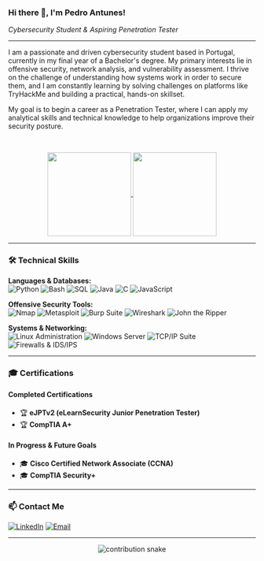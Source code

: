 ### Hi there 👋, I'm Pedro Antunes!
*Cybersecurity Student & Aspiring Penetration Tester*

---

I am a passionate and driven cybersecurity student based in Portugal, currently in my final year of a Bachelor's degree. My primary interests lie in offensive security, network analysis, and vulnerability assessment. I thrive on the challenge of understanding how systems work in order to secure them, and I am constantly learning by solving challenges on platforms like TryHackMe and building a practical, hands-on skillset.

My goal is to begin a career as a Penetration Tester, where I can apply my analytical skills and technical knowledge to help organizations improve their security posture.

<br>

<p align="center">
  <a href="https://github.com/o-teu-username">
    <img align="center" src="https://github-readme-stats.vercel.app/api?username=o-teu-username&show_icons=true&theme=dracula&rank_icon=github" height="170px"/>
    <img align="center" src="https://github-readme-stats.vercel.app/api/top-langs/?username=o-teu-username&layout=compact&theme=dracula" height="170px"/>
  </a>
</p>

---

### 🛠️ Technical Skills

<p>
  <b>Languages & Databases:</b><br>
  <img src="https://img.shields.io/badge/Python-3776AB?style=for-the-badge&logo=python&logoColor=white" alt="Python" />
  <img src="https://img.shields.io/badge/Bash-4EAA25?style=for-the-badge&logo=gnubash&logoColor=white" alt="Bash" />
  <img src="https://img.shields.io/badge/SQL-4479A1?style=for-the-badge&logo=mysql&logoColor=white" alt="SQL" />
  <img src="https://img.shields.io/badge/Java-ED8B00?style=for-the-badge&logo=openjdk&logoColor=white" alt="Java" />
  <img src="https://img.shields.io/badge/C-A8B9CC?style=for-the-badge&logo=c&logoColor=white" alt="C" />
  <img src="https://img.shields.io/badge/JavaScript-F7DF1E?style=for-the-badge&logo=javascript&logoColor=black" alt="JavaScript" />
</p>
<p>
  <b>Offensive Security Tools:</b><br>
  <img src="https://img.shields.io/badge/Nmap-000000?style=for-the-badge&logo=nmap&logoColor=white" alt="Nmap" />
  <img src="https://img.shields.io/badge/Metasploit-DC2F24?style=for-the-badge&logo=metasploit&logoColor=white" alt="Metasploit" />
  <img src="https://img.shields.io/badge/Burp_Suite-FF7A00?style=for-the-badge&logo=burpsuite&logoColor=white" alt="Burp Suite" />
  <img src="https://img.shields.io/badge/Wireshark-1679A7?style=for-the-badge&logo=wireshark&logoColor=white" alt="Wireshark" />
  <img src="https://img.shields.io/badge/John_the_Ripper-000?style=for-the-badge&logo=kalilinux&logoColor=white" alt="John the Ripper" />
</p>
<p>
  <b>Systems & Networking:</b><br>
  <img src="https://img.shields.io/badge/Linux_Administration-FCC624?style=for-the-badge&logo=linux&logoColor=black" alt="Linux Administration" />
  <img src="https://img.shields.io/badge/Windows_Server-0078D4?style=for-the-badge&logo=windows-server&logoColor=white" alt="Windows Server" />
  <img src="https://img.shields.io/badge/TCP/IP_Suite-000?style=for-the-badge" alt="TCP/IP Suite" />
  <img src="https://img.shields.io/badge/Firewalls_&_IDS/IPS-CF3C25?style=for-the-badge" alt="Firewalls & IDS/IPS" />
</p>

---

### 🎓 Certifications

#### **Completed Certifications**
* 🏆 **eJPTv2 (eLearnSecurity Junior Penetration Tester)**
* 🏆 **CompTIA A+**

#### **In Progress & Future Goals**
* 🎓 **Cisco Certified Network Associate (CCNA)**
* 🎓 **CompTIA Security+**

---

### 📫 Contact Me

[![LinkedIn](https://img.shields.io/badge/LinkedIn-Pedro_Antunes-0077B5?style=for-the-badge&logo=linkedin&logoColor=white)](https://www.linkedin.com/in/pedro-antunes-286165254/)
[![Email](https://img.shields.io/badge/Email-Contact_Me-grey?style=for-the-badge&logo=maildotru&logoColor=white)](mailto:pdgant5@gmail.com)

---

<p align="center">
  <img src="https://github.com/o-teu-username/o-teu-username/raw/output/github-contribution-grid-snake.svg" alt="contribution snake" />
</p>
